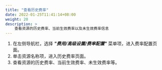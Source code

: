 ```yaml
---
title: "查看历史费率"
date: 2022-01-25T11:41:14+08:00
weight: 20
description: >
    查看资源的历史费率、当前生效费率以及未生效费率信息
---
```



1. 在左侧导航栏，选择 **_"费用/高级设置/费率配置"_** 菜单项，进入费率配置页面。
2. 单击资源名称项，进入历史费率页面。
3. 查看资源的历史费率、当前生效费率、未生效费率等。